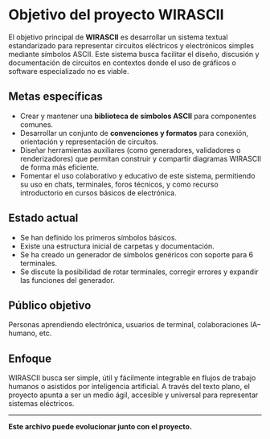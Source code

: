 # Objetivo del proyecto WIRASCII

El objetivo principal de **WIRASCII** es desarrollar un sistema textual estandarizado para representar circuitos eléctricos y electrónicos simples mediante símbolos ASCII. Este sistema busca facilitar el diseño, discusión y documentación de circuitos en contextos donde el uso de gráficos o software especializado no es viable.

## Metas específicas

- Crear y mantener una **biblioteca de símbolos ASCII** para componentes comunes.
- Desarrollar un conjunto de **convenciones y formatos** para conexión, orientación y representación de circuitos.
- Diseñar herramientas auxiliares (como generadores, validadores o renderizadores) que permitan construir y compartir diagramas WIRASCII de forma más eficiente.
- Fomentar el uso colaborativo y educativo de este sistema, permitiendo su uso en chats, terminales, foros técnicos, y como recurso introductorio en cursos básicos de electrónica.

## Estado actual

- Se han definido los primeros símbolos básicos.
- Existe una estructura inicial de carpetas y documentación.
- Se ha creado un generador de símbolos genéricos con soporte para 6 terminales.
- Se discute la posibilidad de rotar terminales, corregir errores y expandir las funciones del generador.

## Público objetivo

Personas aprendiendo electrónica, usuarios de terminal, colaboraciones IA–humano, etc.

## Enfoque

WIRASCII busca ser simple, útil y fácilmente integrable en flujos de trabajo humanos o asistidos por inteligencia artificial. A través del texto plano, el proyecto apunta a ser un medio ágil, accesible y universal para representar sistemas eléctricos.

---

**Este archivo puede evolucionar junto con el proyecto.**
